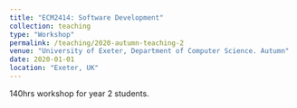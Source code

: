 ```yaml
---
title: "ECM2414: Software Development"
collection: teaching
type: "Workshop"
permalink: /teaching/2020-autumn-teaching-2
venue: "University of Exeter, Department of Computer Science. Autumn"
date: 2020-01-01
location: "Exeter, UK"
---
```

140hrs workshop for year 2 students.


